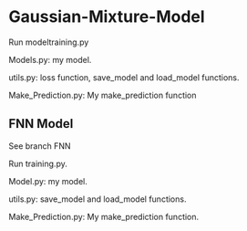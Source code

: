 # Gaussian-Mixture-Model
Run modeltraining.py

Models.py: my model.

utils.py: loss function, save_model and load_model functions.

Make_Prediction.py: My make_prediction function

## FNN Model
See branch FNN

Run training.py.

Model.py: my model.

utils.py: save_model and load_model functions.

Make_Prediction.py: My make_prediction function.


